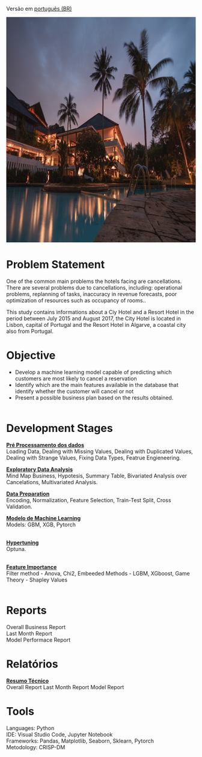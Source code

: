 Versão em  [português (BR)](https://github.com/alyssonvidal/Rossmann-Sales-Forecast/blob/main/referenses/README_PT.md)

<center><img src="/images/hotel.jpg" alt="logo" width="800" height="600"/></center>

# Problem Statement

One of the common main problems the hotels facing are cancellations. There are several problems due to cancellations, including: operational problems, replanning of tasks, inaccuracy in revenue forecasts, poor optimization of resources such as occupancy of rooms..

This study contains informations about a Ciy Hotel and a Resort Hotel in the period between July 2015 and August 2017, the City Hotel is located in Lisbon, capital of Portugal and the Resort Hotel in Algarve, a coastal city also from Portugal.


# Objective

* Develop a machine learning model capable of predicting which customers are most likely to cancel a reservation
* Identify which are the main features available in the database that identify whether the customer will cancel or not
* Present a possible business plan based on the results obtained.<br><br>

# Development Stages
[**Pré Processamento dos dados**](https://github.com/alyssonvidal/Bank-Marketing-Cluster/blob/main/notebooks/part01_preprocessing.ipynb)<br>
Loading Data, Dealing with Missing Values, Dealing with Duplicated Values, Dealing with Strange Values, Fixing Data Types, Featrue Engieneering.

[**Exploratory Data Analysis**](https://github.com/alyssonvidal/Bank-Marketing-Cluster/blob/main/notebooks/part02_eda.ipynb)<br>
Mind Map Business, Hypotesis, Summary Table, Bivariated Analysis over Cancelations, Multivariated Analysis.

[**Data Preparation**](https://github.com/alyssonvidal/Bank-Marketing-Cluster/blob/main/notebooks/part03_model.ipynb)<br>
Encoding, Normalization, Feature Selection, Train-Test Split, Cross Validation.

[**Modelo de Machine Learning**](https://github.com/alyssonvidal/Bank-Marketing-Cluster/blob/main/notebooks/part03_model.ipynb)<br>
Models: GBM, XGB, Pytorch<br><br>

[**Hypertuning**](https://github.com/alyssonvidal/Bank-Marketing-Cluster/blob/main/notebooks/part03_model.ipynb)<br>
Optuna.<br><br>

[**Feature Importance**](https://github.com/alyssonvidal/Bank-Marketing-Cluster/blob/main/notebooks/part03_model.ipynb)<br>
Filter method - Anova, Chi2, Embeeded Methods - LGBM, XGboost, Game Theory - Shapley Values<br><br>


# Reports
Overall Business Report<br>
Last Month Report<br>
Model Performace Report<br>

# Relatórios
[**Resumo Técnico**](https://github.com/alyssonvidal/Bank-Marketing-Cluster/blob/main/reports/resultados.md)<br>
Overall Report
Last Month Report
Model Report

# Tools
Languages: Python<br>
IDE: Visual Studio Code, Jupyter Notebook<br>
Frameworks: Pandas, Matplotlib, Seaborn, Sklearn, Pytorch<br>
Metodology: CRISP-DM<br><br>